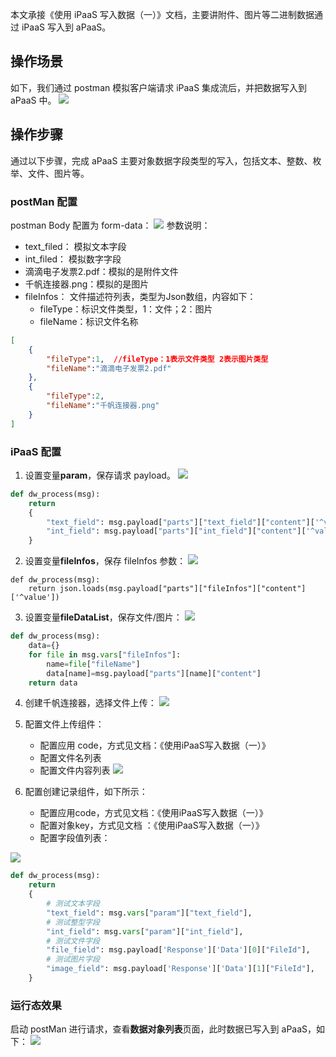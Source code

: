 

本文承接《使用 iPaaS 写入数据（一）》文档，主要讲附件、图片等二进制数据通过 iPaaS 写入到 aPaaS。

## 操作场景

如下，我们通过 postman 模拟客户端请求 iPaaS 集成流后，并把数据写入到 aPaaS 中。
![](https://qcloudimg.tencent-cloud.cn/raw/37abb64552785895a121e5220c978d51.png)




## 操作步骤
通过以下步骤，完成 aPaaS 主要对象数据字段类型的写入，包括文本、整数、枚举、文件、图片等。

### postMan 配置

postman Body 配置为 form-data：
<img src="https://qcloudimg.tencent-cloud.cn/raw/b69417f4df20d658218063040e6b40a1.png"></img>
参数说明：
- text_filed： 模拟文本字段 
- int_filed：  模拟数字字段
- 滴滴电子发票2.pdf：模拟的是附件文件
- 千帆连接器.png：模拟的是图片
- fileInfos：  文件描述符列表，类型为Json数组，内容如下：
	- fileType：标识文件类型，1：文件；2：图片
	-  fileName：标识文件名称

```json
[
    {
        "fileType":1,  //fileType：1表示文件类型 2表示图片类型
        "fileName":"滴滴电子发票2.pdf"
    },
    {
        "fileType":2,
        "fileName":"千帆连接器.png"
    }
]
```

### iPaaS 配置

1. 设置变量**param**，保存请求 payload。
<img src="https://qcloudimg.tencent-cloud.cn/raw/f235ef224abb7a16030dfa89f490e82c.png"></img>
```python
def dw_process(msg):
    return
    {
        "text_field": msg.payload["parts"]["text_field"]["content"]['^value'],
        "int_field": msg.payload["parts"]["int_field"]["content"]['^value']
    }
```

2. 设置变量**fileInfos**，保存 fileInfos 参数：
<img src="https://qcloudimg.tencent-cloud.cn/raw/d2adea998643936a042d72523144dfc4.png"></img>
```
def dw_process(msg):
    return json.loads(msg.payload["parts"]["fileInfos"]["content"]['^value'])
```

3. 设置变量**fileDataList**，保存文件/图片：
<img src="https://qcloudimg.tencent-cloud.cn/raw/a357a528400dafb9479a7ecb154693c8.png"></img>
```python
def dw_process(msg):
    data={}
    for file in msg.vars["fileInfos"]:
        name=file["fileName"]
        data[name]=msg.payload["parts"][name]["content"]
    return data
```

4. 创建千帆连接器，选择文件上传：
<img src="https://qcloudimg.tencent-cloud.cn/raw/c0bb0fea2e6e6b62f354202adb3c9471.png"></img>
5. 配置文件上传组件：
	- 配置应用 code，方式见文档：《使用iPaaS写入数据（一）》
	- 配置文件名列表
	- 配置文件内容列表
<img src="https://qcloudimg.tencent-cloud.cn/raw/ac8ef5d8a893d5cf70b23be47cd32836.png"></img>

6. 配置创建记录组件，如下所示：
	- 配置应用code，方式见文档：《使用iPaaS写入数据（一）》
	- 配置对象key，方式见文档 ：《使用iPaaS写入数据（一）》
	- 配置字段值列表：

<img src="https://qcloudimg.tencent-cloud.cn/raw/b81ea096d69d90cd3b646e0c44f4cee3.png"></img>
```python
def dw_process(msg):
    return
    {
        # 测试文本字段
        "text_field": msg.vars["param"]["text_field"],
        # 测试整型字段
        "int_field": msg.vars["param"]["int_field"],
        # 测试文件字段
        "file_field": msg.payload['Response']['Data'][0]["FileId"],
        # 测试图片字段
        "image_field": msg.payload['Response']['Data'][1]["FileId"],
    }
```

### 运行态效果

启动 postMan 进行请求，查看**数据对象列表**页面，此时数据已写入到 aPaaS，如下：
<img src="https://qcloudimg.tencent-cloud.cn/raw/e3f85917e027039d8e34983f2d0cde26.png"></img>
